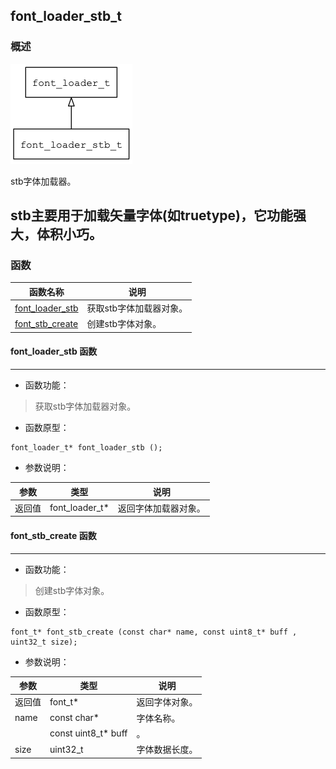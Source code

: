 ## font\_loader\_stb\_t
### 概述
![image](images/font_loader_stb_t_0.png)

stb字体加载器。

stb主要用于加载矢量字体(如truetype)，它功能强大，体积小巧。
----------------------------------
### 函数
<p id="font_loader_stb_t_methods">

| 函数名称 | 说明 | 
| -------- | ------------ | 
| <a href="#font_loader_stb_t_font_loader_stb">font\_loader\_stb</a> | 获取stb字体加载器对象。 |
| <a href="#font_loader_stb_t_font_stb_create">font\_stb\_create</a> | 创建stb字体对象。 |
#### font\_loader\_stb 函数
-----------------------

* 函数功能：

> <p id="font_loader_stb_t_font_loader_stb">获取stb字体加载器对象。

* 函数原型：

```
font_loader_t* font_loader_stb ();
```

* 参数说明：

| 参数 | 类型 | 说明 |
| -------- | ----- | --------- |
| 返回值 | font\_loader\_t* | 返回字体加载器对象。 |
#### font\_stb\_create 函数
-----------------------

* 函数功能：

> <p id="font_loader_stb_t_font_stb_create">创建stb字体对象。

* 函数原型：

```
font_t* font_stb_create (const char* name, const uint8_t* buff , uint32_t size);
```

* 参数说明：

| 参数 | 类型 | 说明 |
| -------- | ----- | --------- |
| 返回值 | font\_t* | 返回字体对象。 |
| name | const char* | 字体名称。 |
|  | const uint8\_t* buff | 。 |
| size | uint32\_t | 字体数据长度。 |
